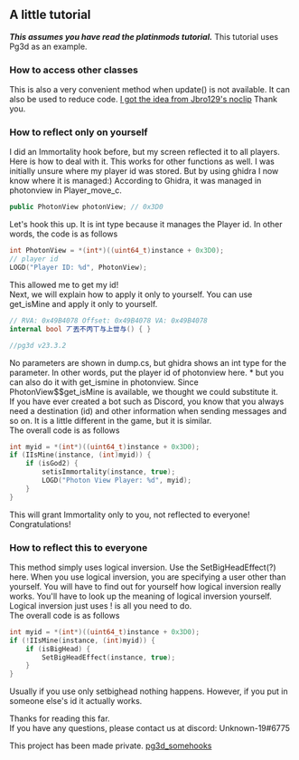 ## A little tutorial
***This assumes you have read the platinmods tutorial.***
This tutorial uses Pg3d as an example.
### How to access other classes 
This is also a very convenient method when update() is not available. It can also be used to reduce code. <a href="https://github.com/jbro129/Universal-Unity-NoClip" target="_blank">I got the idea from Jbro129's noclip</a>
Thank you.

### How to reflect only on yourself
I did an Immortality hook before, but my screen reflected it to all players. Here is how to deal with it. This works for other functions as well.
I was initially unsure where my player id was stored. But by using ghidra I now know where it is managed:) According to Ghidra, it was managed in photonview in Player_move_c.
```c#
public PhotonView photonView; // 0x3D0
```
Let's hook this up. It is int type because it manages the Player id. In other words, the code is as follows
```cpp
int PhotonView = *(int*)((uint64_t)instance + 0x3D0);
// player id
LOGD("Player ID: %d", PhotonView);
```
This allowed me to get my id!  
Next, we will explain how to apply it only to yourself.
You can use get_isMine and apply it only to yourself. 
```c#
// RVA: 0x49B4078 Offset: 0x49B4078 VA: 0x49B4078
internal bool 丆丟不丙丅与上丗与() { }

//pg3d v23.3.2
```
No parameters are shown in dump.cs, but ghidra shows an int type for the parameter. In other words, put the player id of photonview here. * but you can also do it with get_ismine in photonview. Since PhotonView$$get_isMine is available, we thought we could substitute it.  
If you have ever created a bot such as Discord, you know that you always need a destination (id) and other information when sending messages and so on. It is a little different in the game, but it is similar.  
The overall code is as follows
```cpp
int myid = *(int*)((uint64_t)instance + 0x3D0);
if (IIsMine(instance, (int)myid)) {
    if (isGod2) {
        setisImmortality(instance, true);
        LOGD("Photon View Player: %d", myid);
    }
}
```
This will grant Immortality only to you, not reflected to everyone! Congratulations! 
### How to reflect this to everyone
This method simply uses logical inversion. Use the SetBigHeadEffect(?) here.
When you use logical inversion, you are specifying a user other than yourself. You will have to find out for yourself how logical inversion really works. You'll have to look up the meaning of logical inversion yourself. Logical inversion just uses ! is all you need to do.  
The overall code is as follows
```cpp
int myid = *(int*)((uint64_t)instance + 0x3D0);
if (!IIsMine(instance, (int)myid)) {
    if (isBigHead) {
        SetBigHeadEffect(instance, true);
    }
}
```
Usually if you use only setbighead nothing happens. However, if you put in someone else's id it actually works.    

Thanks for reading this far.  
If you have any questions, please contact us at discord: Unknown-19#6775     

This project has been made private. [pg3d_somehooks](https://github.com/Unknown-19/pg3d_somehooks)
